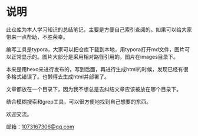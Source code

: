 # 说明

此仓库为本人学习知识的总结笔记，主要是方便自己索引查阅的。如果可以给大家带来一点帮助，不胜荣幸。

编写工具是typora，大家可以把仓库下载到本地，用typora打开md文件，图片可以正常显示的。图片大部分是采用相对路径引用的。图片在images目录下。

本来是用hexo来进行发布的，写到后面，再进行生成html的时候，发现已经有很多格式错误了。也懒得去生成html并部署了。

文章都放在一个目录下，因为我不想总是去纠结文章应该被放在哪个目录下。

结合模糊搜索和grep工具，可以很方便地找到自己想要的东西。

欢迎交流。

邮箱：1073167306@qq.com



